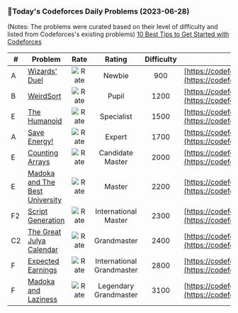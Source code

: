 ### 🌟Today's Codeforces Daily Problems (2023-06-28)
(Notes: The problems were curated based on their level of difficulty and listed from Codeforces's existing problems)
[10 Best Tips to Get Started with Codeforces](https://github.com/ika9810/Codeforces-Daily-Problems/blob/main/10%20Best%20Tips%20to%20Get%20Started%20with%20Codeforces.md)

| # | Problem | Rate| Rating | Difficulty | Contest |
|---| ----- | :--------: | :----------: | :----------: | ---------- |
|A|[Wizards' Duel](https://codeforces.com/contest/591/problem/A)|![Rate](https://img.shields.io/badge/Newbie-900-lightgrey)|Newbie|900|[https://codeforces.com/contest/591](https://codeforces.com/contest/591)|
|B|[WeirdSort](https://codeforces.com/contest/1311/problem/B)|![Rate](https://img.shields.io/badge/Pupil-1200-brightgreen)|Pupil|1200|[https://codeforces.com/contest/1311](https://codeforces.com/contest/1311)|
|E|[The Humanoid](https://codeforces.com/contest/1759/problem/E)|![Rate](https://img.shields.io/badge/Specialist-1500-9cf)|Specialist|1500|[https://codeforces.com/contest/1759](https://codeforces.com/contest/1759)|
|A|[Save Energy!](https://codeforces.com/contest/936/problem/A)|![Rate](https://img.shields.io/badge/Expert-1700-blue)|Expert|1700|[https://codeforces.com/contest/936](https://codeforces.com/contest/936)|
|E|[Counting Arrays](https://codeforces.com/contest/893/problem/E)|![Rate](https://img.shields.io/badge/Candidate%20Master-2000-blueviolet)|Candidate Master|2000|[https://codeforces.com/contest/893](https://codeforces.com/contest/893)|
|E|[Madoka and The Best University](https://codeforces.com/contest/1717/problem/E)|![Rate](https://img.shields.io/badge/Master-2200-orange)|Master|2200|[https://codeforces.com/contest/1717](https://codeforces.com/contest/1717)|
|F2|[Script Generation](https://codeforces.com/contest/177/problem/F2)|![Rate](https://img.shields.io/badge/International%20Master-2300-orange)|International Master|2300|[https://codeforces.com/contest/177](https://codeforces.com/contest/177)|
|C2|[The Great Julya Calendar](https://codeforces.com/contest/331/problem/C2)|![Rate](https://img.shields.io/badge/Grandmaster-2400-red)|Grandmaster|2400|[https://codeforces.com/contest/331](https://codeforces.com/contest/331)|
|F|[Expected Earnings](https://codeforces.com/contest/838/problem/F)|![Rate](https://img.shields.io/badge/International%20Grandmaster-2800-red)|International Grandmaster|2800|[https://codeforces.com/contest/838](https://codeforces.com/contest/838)|
|F|[Madoka and Laziness](https://codeforces.com/contest/1647/problem/F)|![Rate](https://img.shields.io/badge/Legendary%20Grandmaster-3100-red)|Legendary Grandmaster|3100|[https://codeforces.com/contest/1647](https://codeforces.com/contest/1647)|
